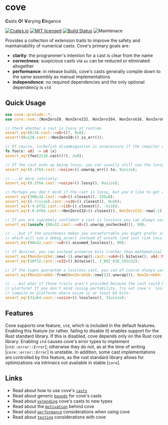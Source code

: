 # cove
**C**asts **O**f **V**arying **E**legance

[![Crates.io][crates-badge]][crates-url]
[![MIT licensed][mit-badge]][mit-url]
[![Build Status][actions-badge]][actions-url]
![Maintenace][maintenance-badge]

[maintenance-badge]: https://img.shields.io/badge/status-actively%2D-developed-blue
[crates-badge]: https://img.shields.io/crates/v/cove.svg
[crates-url]: https://crates.io/crates/cove
[mit-badge]: https://img.shields.io/badge/license-MIT-blue.svg
[mit-url]: https://github.com/immodestproposal/cove/blob/master/LICENSE
[actions-badge]: https://github.com/immodestproposal/cove/actions/workflows/CI.yml/badge.svg
[actions-url]: https://github.com/immodestproposal/cove/actions?query=workflow%3ACI+branch%3Amaster

Provides a collection of extension traits to improve the safety and maintainability of numerical casts.
Cove's primary goals are:
* **clarity**: the programmer's intention for a cast is clear from the name
* **correctness**: suspicious casts via `as` can be reduced or eliminated altogether
* **performance**: in release builds, cove's casts generally compile down to the same
assembly as manual implementations
* **independence**: no required dependencies and the only optional dependency is `std`

## Quick Usage
```rust
use cove::prelude::*;
use core::num::{NonZeroI8, NonZeroI32, NonZeroI64, NonZeroU16, NonZeroU64};

// Check whether a cast is lossy at runtime
assert_eq!(8i16.cast::<u8>()?, 8u8);
assert!(0u128.cast::<NonZeroI8>().is_err());

// Of course, turbofish disambiguation is unnecessary if the compiler can deduce the type:
fn foo(x: u8) -> u8 {x}
assert_eq!(foo(2i16.cast()?), 2u8);

// If the cast ends up being lossy, you can usually still use the lossy value if you like:
assert_eq!(9.2f64.cast::<usize>().unwrap_err().to, 9usize);

// ...or more concisely:
assert_eq!(9.2f64.cast::<usize>().lossy(), 9usize);

// Perhaps you don't mind if the cast is lossy, but you'd like to get as close as possible:
assert_eq!(300u32.cast::<u8>().closest(), 255u8);
assert_eq!((-7isize).cast::<u16>().closest(), 0u16);
assert_eq!(-4.6f32.cast::<i16>().closest(), -5i16);
assert_eq!(-0.0f64.cast::<NonZeroI32>().closest(), NonZeroI32::new(-1).unwrap());

// If you are supremely confident a cast is lossless you can always use unwrap_unchecked:
assert_eq!(unsafe {90u32.cast::<u8>().unwrap_unchecked()}, 90);

// ...but if the unsafeness makes you uncomfortable you might prefer cove's assumed_lossless,
// which will use a debug_assert instead of unsafe (and just risk lossiness in release builds):
assert_eq!(90u32.cast::<u8>().assumed_lossless(), 90);

// If desired, you can instead preserve bits (rather than mathematical value) across a cast:
assert_eq!(NonZeroI64::new(-1).unwrap().cast::<u64>().bitwise(), u64::MAX);
assert_eq!(10f32.cast::<u32>().bitwise(), 1_092_616_192u32);

// If the types guarantee a lossless cast, you can of course always use `From`/`Into`:
assert_eq!(NonZeroU64::from(NonZeroU16::new(12).unwrap()), NonZeroU64::new(12).unwrap());

// ...but what if those traits aren't provided because the cast could be lossy on some other
// platform? If you don't mind losing portability, try out cove's `lossless`. This will only
// compile on platforms where usize is at least 64 bits:
assert_eq!(31u64.cast::<usize>().lossless(), 31usize);
```

## Features
Cove supports one feature, `std`, which is included in the default features. Enabling this
feature (or rather, failing to disable it) enables support for the Rust standard library.
If this is disabled, cove depends only on the Rust core library.
Enabling `std` causes cove's error types to implement [`std::error::Error`]; otherwise they do
not, as at the time of writing [`core::error::Error`] is unstable. In addition, some cast
implementations are controlled by this feature, as the rust standard library allows for
optimizations via intrinsics not available in stable [`core`].

## Links
* Read about how to use cove's [`casts`](https://docs.rs/cove/latest/cove/casts/index.html)
* Read about generic [`bounds`](https://docs.rs/cove/latest/cove/bounds/index.html) for cove's casts
* Read about [`extending`](https://docs.rs/cove/latest/cove/base/index.html) cove's casts to new types
* Read about the [`motivation`](https://docs.rs/cove/latest/cove/docs/motivation/index.html) behind cove
* Read about [`performance`](https://docs.rs/cove/latest/cove/docs/performance/index.html) considerations when using cove
* Read about [`testing`](https://docs.rs/cove/latest/cove/docs/testing/index.html) considerations with cove